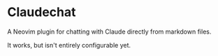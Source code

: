 # Claudechat

A Neovim plugin for chatting with Claude directly from markdown files.

It works, but isn't entirely configurable yet.
